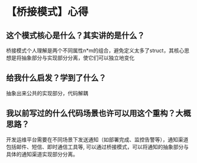 # 【桥接模式】心得

## 这个模式核心是什么？其实讲的是什么？

桥接模式个人理解是两个不同属性n*m的组合，避免定义太多了struct，其核心思想是将抽象部分与实现部分分离，使它们可以独立地变化

## 给我什么启发？学到了什么？

抽象出来公共的实现部分，代码解耦

## 我以前写过的什么代码场景也许可以用这个重构？大概思路？

开发运维平台需要在不同场景下发送通知（如部署完成、监控告警等），通知渠道包括邮件、短信、即时通信工具等, 可以通过桥接模式，可以将通知的抽象部分与具体的通知渠道实现部分分离。

